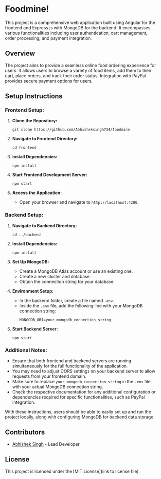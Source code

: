 # Foodmine!

This project is a comprehensive web application built using Angular for the frontend and Express.js with MongoDB for the backend. It encompasses various functionalities including user authentication, cart management, order processing, and payment integration.

## Overview

The project aims to provide a seamless online food ordering experience for users. It allows users to browse a variety of food items, add them to their cart, place orders, and track their order status. Integration with PayPal provides secure payment options for users.

## Setup Instructions

### Frontend Setup:

1. **Clone the Repository:**

   ```
   git clone https://github.com/Abhisheksingh734/foodmine
   ```

2. **Navigate to Frontend Directory:**

   ```
   cd frontend
   ```

3. **Install Dependencies:**

   ```
   npm install
   ```

4. **Start Frontend Development Server:**

   ```
   npm start
   ```

5. **Access the Application:**
   - Open your browser and navigate to `http://localhost:4200`.

### Backend Setup:

1. **Navigate to Backend Directory:**

   ```
   cd ../backend
   ```

2. **Install Dependencies:**

   ```
   npm install
   ```

3. **Set Up MongoDB:**

   - Create a MongoDB Atlas account or use an existing one.
   - Create a new cluster and database.
   - Obtain the connection string for your database.

4. **Environment Setup:**

   - In the backend folder, create a file named `.env`.
   - Inside the `.env` file, add the following line with your MongoDB connection string:
     ```
     MONGODB_URI=your_mongodb_connection_string
     ```

5. **Start Backend Server:**
   ```
   npm start
   ```

### Additional Notes:

- Ensure that both frontend and backend servers are running simultaneously for the full functionality of the application.
- You may need to adjust CORS settings on your backend server to allow requests from your frontend domain.
- Make sure to replace `your_mongodb_connection_string` in the `.env` file with your actual MongoDB connection string.
- Check the respective documentation for any additional configuration or dependencies required for specific functionalities, such as PayPal integration.

With these instructions, users should be able to easily set up and run the project locally, along with configuring MongoDB for backend data storage.

## Contributors

- [Abhishek Singh](https://github.com/Abhisheksingh734) - Lead Developer

## License

This project is licensed under the [MIT License](link to license file).
